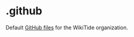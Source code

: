 # .github
Default [GitHub files](https://help.github.com/en/github/building-a-strong-community/creating-a-default-community-health-file) for the WikiTide organization.
